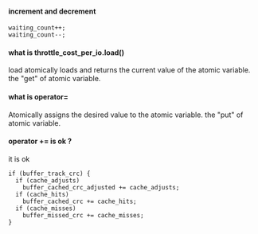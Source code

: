 #### increment and decrement
```
waiting_count++;
waiting_count--;
```

#### what is throttle_cost_per_io.load()
load atomically loads and returns the current value of the atomic variable. the "get" of atomic variable.

#### what is operator=
Atomically assigns the desired value to the atomic variable. the "put" of atomic variable.

#### operator += is ok ?
it is ok 
```
if (buffer_track_crc) {
  if (cache_adjusts)
    buffer_cached_crc_adjusted += cache_adjusts;
  if (cache_hits)
    buffer_cached_crc += cache_hits;
  if (cache_misses)
    buffer_missed_crc += cache_misses;
}
```
